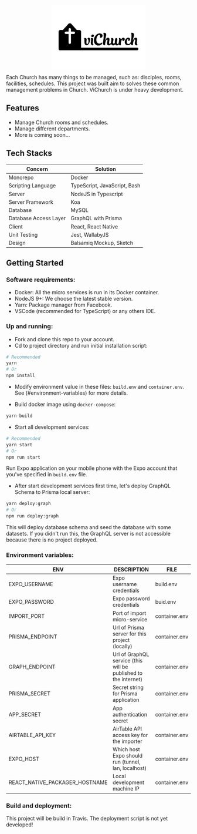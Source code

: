 <p align="center">
  <img align="center" src="./vichurch.png" width="256" alt="ViChurch" />
</p>

Each Church has many things to be managed, such as: disciples, rooms, facilities, schedules. This project was built aim to solves these common management problems in Church. ViChurch is under heavy development.

## Features

* Manage Church rooms and schedules.
* Manage different departments.
* More is coming soon...

## Tech Stacks

| Concern               | Solution                     |
| --------------------- | ---------------------------- |
| Monorepo              | Docker                       |
| Scripting Language    | TypeScript, JavaScript, Bash |
| Server                | NodeJS in Typescript         |
| Server Framework      | Koa                          |
| Database              | MySQL                        |
| Database Access Layer | GraphQL with Prisma          |
| Client                | React, React Native          |
| Unit Testing          | Jest, WallabyJS              |
| Design                | Balsamiq Mockup, Sketch      |

## Getting Started

### Software requirements:

* Docker: All the micro services is run in its Docker container.
* NodeJS 9+: We choose the latest stable version.
* Yarn: Package manager from Facebook.
* VSCode (recommended for TypeScript) or any others IDE.

### Up and running:

* Fork and clone this repo to your account.
* Cd to project directory and run initial installation script:

```bash
# Recommended
yarn
# Or
npm install
```

* Modify environment value in these files: `build.env` and `container.env`. See (#environment-variables) for more details.

* Build docker image using `docker-compose`:
```bash
yarn build
```

* Start all development services:

```bash
# Recommended
yarn start
# Or
npm run start
```

Run Expo application on your mobile phone with the Expo account that you've specified in `build.env` file.

* After start development services first time, let's deploy GraphQL Schema to Prisma local server:

```bash
yarn deploy:graph
# Or
npm run deploy:graph
```

This will deploy database schema and seed the database with some datasets. If you didn't run this, the GraphQL server is not accessible because there is no project deployed.


### Environment variables:

| ENV                            | DESCRIPTION                                                     | FILE          |
| ------------------------------ | --------------------------------------------------------------- | ------------- |
| EXPO_USERNAME                  | Expo username credentials                                       | build.env     |
| EXPO_PASSWORD                  | Expo password credentials                                       | buid.env      |
| IMPORT_PORT                    | Port of import micro-service                                    | container.env |
| PRISMA_ENDPOINT                | Url of Prisma server for this project (locally)                 | container.env |
| GRAPH_ENDPOINT                 | Url of GraphQL service (this will be published to the internet) | container.env |
| PRISMA_SECRET                  | Secret string for Prisma application                            | container.env |
| APP_SECRET                     | App authentication secret                                       | container.env |
| AIRTABLE_API_KEY               | AirTable API access key for the importer                        | container.env |
| EXPO_HOST                      | Which host Expo should run (tunnel, lan, localhost)             | container.env |
| REACT_NATIVE_PACKAGER_HOSTNAME | Local development machine IP                                    | container.env |

### Build and deployment:

This project will be build in Travis. The deployment script is not yet developed!
